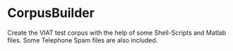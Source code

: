 CorpusBuilder
=============

Create the VIAT test corpus with the help of some Shell-Scripts and Matlab files. Some Telephone Spam files are also included.   